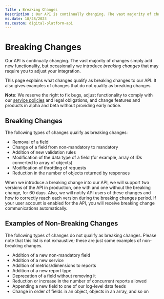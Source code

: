 ```yaml
---
Title : Breaking Changes
Description : Our API is continually changing. The vast majority of changes simply add
ms.date: 10/28/2023
ms.custom: digital-platform-api
---
```



# Breaking Changes



Our API is continually changing. The vast majority of changes simply add
new functionality, but occasionally we introduce *breaking changes* that
may require you to adjust your integration.

This page explains what changes qualify as breaking changes to our API.
It also gives examples of changes that do not qualify as breaking
changes.



<b>Note:</b> We reserve the right to fix bugs,
adjust functionality to comply with our
<a href="https://wiki.xandr.com/display/supply/Welcome" class="xref"
target="_blank">service policies</a> and legal obligations, and change
features and products in alpha and beta without providing early notice.





## Breaking Changes

The following types of changes qualify as breaking changes:

- Removal of a field
- Change of a field from non-mandatory to mandatory
- Addition of new validation rules
- Modification of the data type of a field (for example, array of IDs
  converted to array of objects)
- Modification of throttling of requests
- Reduction in the number of objects returned by responses

When we introduce a breaking change into our API, we will support two
versions of the API in production, one with and one without the breaking
change, for 60 days. Also, we will notify API users of these changes and
how to correctly reach each version during the breaking changes period.
If your user account is enabled for the API, you will receive breaking
change communications automatically. 





## Examples of Non-Breaking Changes

The following types of changes do not qualify as breaking changes.
Please note that this list is not exhaustive; these are just some
examples of non-breaking changes.

- Addition of a new non-mandatory field
- Addition of a new service 
- Addition of metrics/dimensions to reports
- Addition of a new report type 
- Deprecation of a field without removing it 
- Reduction or increase in the number of concurrent reports allowed 
- Appending a new field to one of our log-level data feeds
- Change in order of fields in an object, objects in an array, and so on






